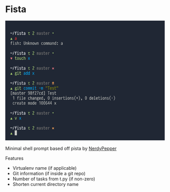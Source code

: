 # Fista

![Fista](./preview.png)

Minimal shell prompt based off pista by [NerdyPepper](https://github.com/NerdyPepper)

Features

* Virtualenv name (if applicable)
* Git information (if inside a git repo)
* Number of tasks from t.py (if non-zero)
* Shorten current directory name

